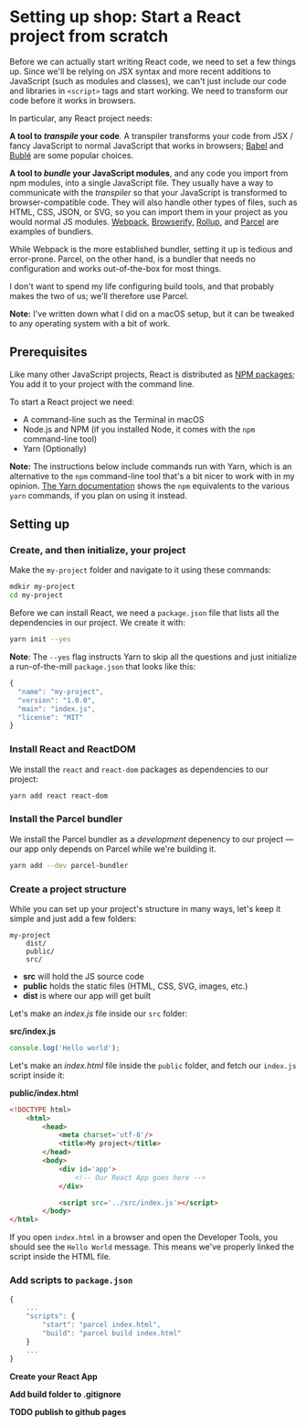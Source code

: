 # Setting up shop: Start a React project from scratch

Before we can actually start writing React code, we need to set a few things up. Since we'll be relying on JSX syntax and more recent additions to JavaScript (such as modules and classes), we can't just include our code and libraries in `<script>` tags and start working. We need to transform our code before it works in browsers.

In particular, any React project needs:

__A tool to _transpile_ your code__. A transpiler transforms your code from JSX / fancy JavaScript to normal JavaScript that works in browsers; [Babel](https://babeljs.io) and [Bublé](https://buble.surge.sh/guide/) are some popular choices.

__A tool to _bundle_ your JavaScript modules__, and any code you import from npm modules, into a single JavaScript file. They usually have a way to communicate with the _transpiler_ so that your JavaScript is transformed to browser-compatible code. They will also handle other types of files, such as HTML, CSS, JSON, or SVG, so you can import them in your project as you would normal JS modules. [Webpack](https://webpack.js.org/), [Browserify](http://browserify.org/), [Rollup](https://rollupjs.org/), and [Parcel](https://parceljs.org/) are examples of bundlers.

While Webpack is the more established bundler, setting it up is tedious and error-prone. Parcel, on the other hand, is a bundler that needs no configuration and works out-of-the-box for most things.

I don't want to spend my life configuring build tools, and that probably makes the two of us; we'll therefore use Parcel.

__Note:__ I've written down what I did on a macOS setup, but it can be tweaked to any operating system with a bit of work.

## Prerequisites

Like many other JavaScript projects, React is distributed as [NPM packages](https://docs.npmjs.com/getting-started/what-is-npm); You add it to your project with the command line.

To start a React project we need:

* A command-line such as the Terminal in macOS
* Node.js and NPM (if you installed Node, it comes with the `npm` command-line tool)
* Yarn (Optionally)

__Note:__ The instructions below include commands run with Yarn, which is an alternative to the `npm` command-line tool that's a bit nicer to work with in my opinion. [The Yarn documentation](https://yarnpkg.com/lang/en/docs/migrating-from-npm/#toc-cli-commands-comparison) shows the `npm` equivalents to the various `yarn` commands, if you plan on using it instead.

## Setting up

### Create, and then initialize, your project

Make the `my-project` folder and navigate to it using these commands:

```bash
mdkir my-project
cd my-project
```

Before we can install React, we need a `package.json` file that lists all the dependencies in our project. We create it with:

```bash
yarn init --yes
```

__Note__: The `--yes` flag instructs Yarn to skip all the questions and just initialize a run-of-the-mill `package.json` that looks like this:

```js
{
  "name": "my-project",
  "version": "1.0.0",
  "main": "index.js",
  "license": "MIT"
}
```

### Install React and ReactDOM

We install the `react` and `react-dom` packages as dependencies to our project:

```bash
yarn add react react-dom
```

### Install the Parcel bundler

We install the Parcel bundler as a _development_ depenency to our project — our app only depends on Parcel while we're building it. 

```bash
yarn add --dev parcel-bundler
```

### Create a project structure

While you can set up your project's structure in many ways, let's keep it simple and just add a few folders:

```
my-project
	dist/
	public/
	src/
```

* __src__ will hold the JS source code
* __public__ holds the static files (HTML, CSS, SVG, images, etc.)
* __dist__ is where our app will get built

Let's make an _index.js_ file inside our `src` folder:


__src/index.js__

```js
console.log('Hello world');
```

Let's make an _index.html_ file inside the `public` folder, and fetch our `index.js` script inside it:

__public/index.html__

```html
<!DOCTYPE html>
	<html>
		<head>
			<meta charset='utf-8'/>
			<title>My project</title>
		</head>
		<body>
			<div id='app'>
				<!-- Our React App goes here -->
			</div>

			<script src='../src/index.js'></script>
		</body>
</html>
```

If you open `index.html` in a browser and open the Developer Tools, you should see the `Hello World` message. This means we've properly linked the script inside the HTML file. 

### Add scripts to `package.json`

```js
{
	...
	"scripts": {
		"start": "parcel index.html",
		"build": "parcel build index.html"
	}
	...
}
```

__Create your React App__

__Add build folder to .gitignore__

__TODO publish to github pages__

